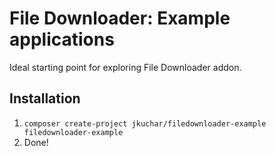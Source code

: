 File Downloader: Example applications
====================================

Ideal starting point for exploring File Downloader addon.

Installation
------------

1. `composer create-project jkuchar/filedownloader-example filedownloader-example`
2. Done!


